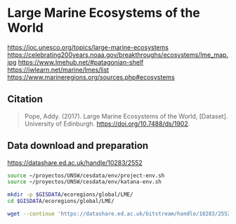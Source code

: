 # Large Marine Ecosystems of the World

https://ioc.unesco.org/topics/large-marine-ecosystems
https://celebrating200years.noaa.gov/breakthroughs/ecosystems/lme_map.jpg
https://www.lmehub.net/#patagonian-shelf
https://iwlearn.net/marine/lmes/list
https://www.marineregions.org/sources.php#ecosystems


## Citation
> Pope, Addy. (2017). Large Marine Ecosystems of the World, [Dataset]. University of Edinburgh. https://doi.org/10.7488/ds/1902.


## Data download and preparation

https://datashare.ed.ac.uk/handle/10283/2552


```sh
source ~/proyectos/UNSW/cesdata/env/project-env.sh
source ~/proyectos/UNSW/cesdata/env/katana-env.sh

mkdir -p $GISDATA/ecoregions/global/LME/
cd $GISDATA/ecoregions/global/LME/

wget --continue 'https://datashare.ed.ac.uk/bitstream/handle/10283/2552/lmes_64.zip?sequence=1&isAllowed=y' --output-document=lmes_64.zip


```

